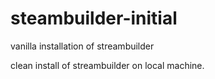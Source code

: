# steambuilder-initial
vanilla installation of streambuilder

clean install of streambuilder on local machine.
